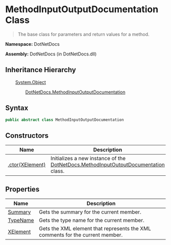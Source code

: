 # MethodInputOutputDocumentation Class
> The base class for parameters and return values for a method.

**Namespace:** DotNetDocs

**Assembly:** DotNetDocs (in DotNetDocs.dll)
## Inheritance Hierarchy
&nbsp;&nbsp;&nbsp;&nbsp;&nbsp;&nbsp;&nbsp;&nbsp;[System.Object](https://www.google.com/search?q=System.Object&btnI=)

&nbsp;&nbsp;&nbsp;&nbsp;&nbsp;&nbsp;&nbsp;&nbsp;&nbsp;&nbsp;&nbsp;&nbsp;&nbsp;&nbsp;&nbsp;&nbsp;[DotNetDocs.MethodInputOutputDocumentation](https://www.google.com/search?q=DotNetDocs.MethodInputOutputDocumentation&btnI=)

## Syntax
```csharp
public abstract class MethodInputOutputDocumentation
```
## Constructors
|Name|Description|
|---|---|
|[.ctor(XElement)](/docs/DotNetDocs/MethodInputOutputDocumentation/Constructors/.ctor_XElement_.md)|Initializes a new instance of the [DotNetDocs.MethodInputOutputDocumentation](https://www.google.com/search?q=DotNetDocs.MethodInputOutputDocumentation&btnI=) class.|
## Properties
|Name|Description|
|---|---|
|[Summary](/docs/DotNetDocs/MethodInputOutputDocumentation/Properties/Summary.md)|Gets the summary for the current member.|
|[TypeName](/docs/DotNetDocs/MethodInputOutputDocumentation/Properties/TypeName.md)|Gets the type name for the current member.|
|[XElement](/docs/DotNetDocs/MethodInputOutputDocumentation/Properties/XElement.md)|Gets the XML element that represents the XML comments for the current member.|
